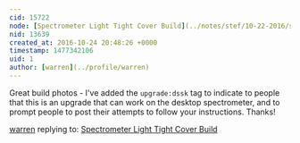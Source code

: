 ```yaml
---
cid: 15722
node: [Spectrometer Light Tight Cover Build](../notes/stef/10-22-2016/spectrometer-light-tight-cover-build)
nid: 13639
created_at: 2016-10-24 20:48:26 +0000
timestamp: 1477342106
uid: 1
author: [warren](../profile/warren)
---
```


Great build photos - I've added the `upgrade:dssk` tag to indicate to people that this is an upgrade that can work on the desktop spectrometer, and to prompt people to post their attempts to follow your instructions. Thanks!

[warren](../profile/warren) replying to: [Spectrometer Light Tight Cover Build](../notes/stef/10-22-2016/spectrometer-light-tight-cover-build)

